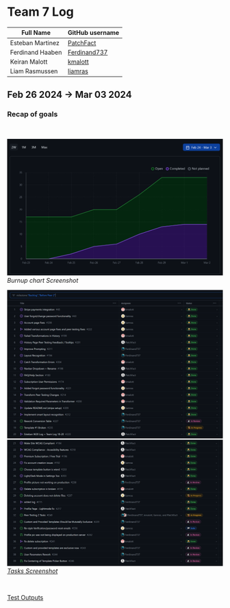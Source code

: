 # Team 7 Log

| Full Name        | GitHub username                                 |
| ---------------- | ----------------------------------------------- |
| Esteban Martinez | [PatchFact](https://github.com/PatchFact)       |
| Ferdinand Haaben | [Ferdinand737](https://github.com/Ferdinand737) |
| Keiran Malott    | [kmalott](https://github.com/kmalott)           |
| Liam Rasmussen   | [liamras](https://github.com/liamras)           |

## Feb 26 2024 -> Mar 03 2024

### Recap of goals
<br>

![table-screenshot](../../img/burnup-21.png)
<br>
_Burnup chart Screenshot_

![table-screenshot](../../img/table-21-1.png)
![table-screenshot](../../img/table-21-2.png)
<br>
[_Tasks Screenshot_](https://github.com/orgs/COSC-499-W2023/projects/1/views/8?filterQuery=milestone%3A%22Backlog%22%2C%22Before+Peer+2%22)

<br>

[Test Outputs](https://github.com/COSC-499-W2023/year-long-project-team-7/actions)
